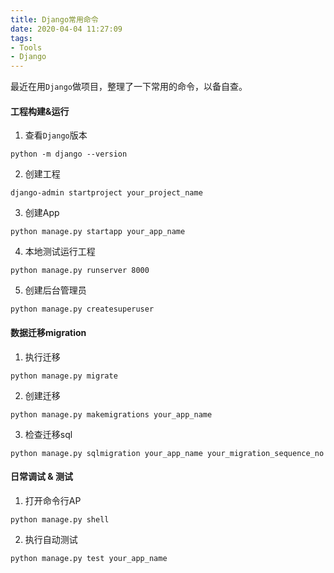 ```yaml
---
title: Django常用命令
date: 2020-04-04 11:27:09
tags:
- Tools
- Django
---
```


最近在用`Django`做项目，整理了一下常用的命令，以备自查。
#### 工程构建&运行

1. 查看`Django`版本
```shell
python -m django --version
```
2. 创建工程
```shell
django-admin startproject your_project_name
```
3. 创建App
```shell
python manage.py startapp your_app_name
```
4. 本地测试运行工程
```shell
python manage.py runserver 8000
```
5. 创建后台管理员
```shell
python manage.py createsuperuser
```

#### 数据迁移migration

1. 执行迁移
```shell
python manage.py migrate
```
2. 创建迁移
```shell
python manage.py makemigrations your_app_name
```
3. 检查迁移sql
```shell
python manage.py sqlmigration your_app_name your_migration_sequence_no
```

#### 日常调试 & 测试

1. 打开命令行AP
```shell
python manage.py shell
```
2. 执行自动测试
```shell
python manage.py test your_app_name
```